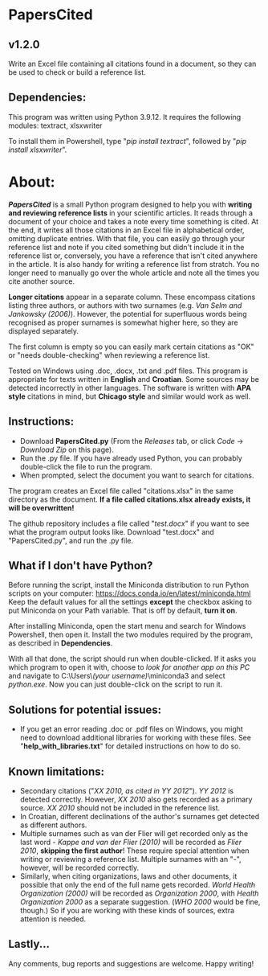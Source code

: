 # PapersCited
## v1.2.0
Write an Excel file containing all citations found in a document, so they can be used to check or build a reference list.

## Dependencies:
This program was written using Python 3.9.12. It requires the following modules:
textract, xlsxwriter

To install them in Powershell, type "*pip install textract*", followed by "*pip install xlsxwriter*".

# About:
***PapersCited*** is a small Python program designed to help you with **writing and reviewing reference lists** in your scientific articles. It reads through a document of your choice and takes a note every time something is cited. At the end, it writes all those citations in an Excel file in alphabetical order, omitting duplicate entries. 
With that file, you can easily go through your reference list and note if you cited something but didn't include it in the reference list or, conversely, you have a reference that isn't cited anywhere in the article. It is also handy for writing a reference list from stratch. You no longer need to manually go over the whole article and note all the times you cite another source.  

**Longer citations** appear in a separate column. These encompass citations listing three authors, or authors with two surnames (e.g. *Van Selm and Jankowsky (2006)*). However, the potential for superfluous words being recognised as proper surnames is somewhat higher here, so they are displayed separately.

The first column is empty so you can easily mark certain citations as "OK" or "needs double-checking" when reviewing a reference list.

Tested on Windows using .doc, .docx, .txt and .pdf files. 
This program is appropriate for texts written in **English** and **Croatian**. Some sources may be detected incorrectly in other languages. The software is written with **APA style** citations in mind, but **Chicago style** and similar would work as well.

## Instructions:
- Download **PapersCited.py** (From the *Releases* tab, or click *Code* -> *Download Zip* on this page).
- Run the .py file. If you have already used Python, you can probably double-click the file to run the program.
- When prompted, select the document you want to search for citations.

The program creates an Excel file called "citations.xlsx" in the same directory as the document. **If a file called citations.xlsx already exists, it will be overwritten!**

The github repository includes a file called "*test.docx*" if you want to see what the program output looks like. Download "test.docx" and "PapersCited.py", and run the .py file.

## What if I don't have Python?
Before running the script, install the Miniconda distribution to run Python scripts on your computer: 
https://docs.conda.io/en/latest/miniconda.html  
Keep the default values for all the settings **except** the checkbox asking to put Miniconda on your Path variable. That is off by default, **turn it on**.  

After installing Miniconda, open the start menu and search for Windows Powershell, then open it. Install the two modules required by the program, as described in **Dependencies**.

With all that done, the script should run when double-clicked. If it asks you which program to open it with, choose to *look for another app on this PC* and navigate to C:\Users\\*(your username)*\miniconda3 and select *python.exe*. Now you can just double-click on the script to run it.

## Solutions for potential issues:
- If you get an error reading .doc or .pdf files on Windows, you might need to download additional libraries for working with these files. See "**help_with_libraries.txt**" for detailed instructions on how to do so. 

## Known limitations:
- Secondary citations ("*XX 2010, as cited in YY 2012*"). *YY 2012* is detected correctly. However, *XX 2010* also gets recorded as a primary source. *XX 2010* should not be included in the reference list.
- In Croatian, different declinations of the author's surnames get detected as different authors.
- Multiple surnames such as van der Flier will get recorded only as the last word - *Kappe and van der Flier (2010)* will be recorded as *Flier 2010*, **skipping the first author**! These require special attention when writing or reviewing a reference list. Multiple surnames with an "*-*", however, will be recorded correctly.
- Similarly, when citing organizations, laws and other documents, it possible that only the end of the full name gets recorded. *World Health Organization (2000)* will be recorded as *Organization 2000*, with *Health Organization 2000* as a separate suggestion. (*WHO 2000* would be fine, though.) So if you are working with these kinds of sources, extra attention is needed.

## Lastly...
Any comments, bug reports and suggestions are welcome. Happy writing!
